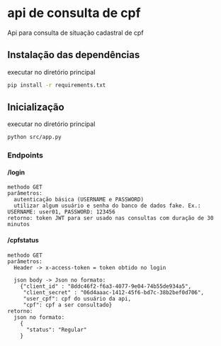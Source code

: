 # api de consulta de cpf

  Api para consulta de situação cadastral de cpf

## Instalação das dependências

  executar no diretório principal

  ```bash
  pip install -r requirements.txt
  ```

## Inicialização

  executar no diretório principal

  ```bash
  python src/app.py
  ```
### Endpoints

  #### /login
    methodo GET
    parâmetros: 
      autenticação básica (USERNAME e PASSWORD)
      utilizar algum usuário e senha do banco de dados fake. Ex.: USERNAME: user01, PASSWORD: 123456
    retorno: token JWT para ser usado nas consultas com duração de 30 minutos

  #### /cpfstatus
    methodo GET
    parâmetros:
      Header -> x-access-token = token obtido no login

      json body -> Json no formato:
        {"client_id" : "8ddc46f2-f6a3-4077-9e04-74b55de934a5",
         "client_secret" : "06d4aaac-1412-45f6-bd7c-38b2bef0d706",
         "user_cpf": cpf do usuário da api,
         "cpf": cpf a ser consultado}
    retorno:
      json no formato:
        {
          "status": "Regular"
        }